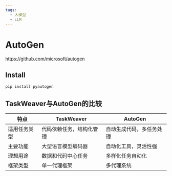 ```yaml
---
tags:
  - 大模型
  - LLM
---
```


# AutoGen

https://github.com/microsoft/autogen

## Install
```shell
pip install pyautogen
```

## TaskWeaver与AutoGen的比较

| 特点     | TaskWeaver    | AutoGen       |
|--------|---------------|---------------|
| 适用任务类型 | 代码依赖任务，结构化管理  | 自动生成代码，多任务处理  |
| 主要功能 | 大型语言模型编码器  | 自动化工具，灵活性强  |
| 理想用途 | 数据和代码中心任务  | 多样化任务自动化  |
| 框架类型 | 单一代理框架  | 多代理系统  |




